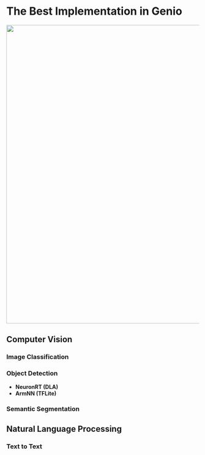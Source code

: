 # The Best Implementation in Genio

<div align="center">
<img src="https://github.com/R300-AI/ITRI-AI-Hub/blob/main/docs/assets/images/pages/genio_510_demonstration_workflow.png" width="780"/>
</div>

## Computer Vision
### Image Classification
### Object Detection
* **NeuronRT (DLA)**
* **ArmNN (TFLite)**
### Semantic Segmentation
## Natural Language Processing
### Text to Text

